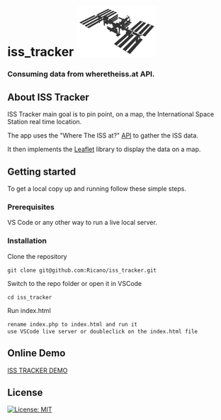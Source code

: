 # iss_tracker <img id="iss_svg" width=180px src="./iss.svg" alt="IssImage">

<h3>
Consuming data from wheretheiss.at API.
</h3>

## About ISS Tracker

ISS Tracker main goal is to pin point, on a map, the International Space Station real time location.

The app uses the "Where The ISS at?" [API](https://wheretheiss.at/w/developer) to gather the ISS data.

It then implements the [Leaflet](https://leafletjs.com/) library to display the data on a map.

## Getting started

To get a local copy up and running follow these simple steps.

### Prerequisites

VS Code or any other way to run a live local server. 


### Installation

Clone the repository

    git clone git@github.com:Ricano/iss_tracker.git

Switch to the repo folder or open it in VSCode

    cd iss_tracker

Run index.html

    rename index.php to index.html and run it
    use VSCode live server or doubleclick on the index.html file 


## Online Demo

[ISS TRACKER DEMO](https://iss-tracker-rest-api-example.herokuapp.com/)

## License

   [![License: MIT](https://img.shields.io/badge/License-MIT-yellow.svg)](https://opensource.org/licenses/MIT)